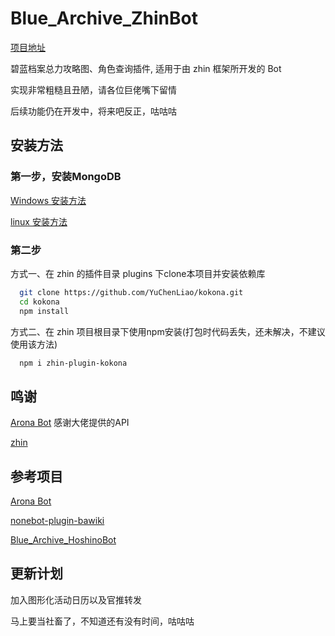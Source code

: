 # Blue_Archive_ZhinBot

[项目地址](https://github.com/YuChenLiao/kokona)

碧蓝档案总力攻略图、角色查询插件, 适用于由 zhin 框架所开发的 Bot

实现非常粗糙且丑陋，请各位巨佬嘴下留情

后续功能仍在开发中，将来吧反正，咕咕咕

## 安装方法

### 第一步，安装MongoDB

[Windows 安装方法](https://mongodb.net.cn/manual/tutorial/install-mongodb-on-windows/)

[linux 安装方法](https://mongodb.net.cn/manual/administration/install-on-linux/)

### 第二步

方式一、在 zhin 的插件目录 plugins 下clone本项目并安装依赖库

```bash
  git clone https://github.com/YuChenLiao/kokona.git
  cd kokona
  npm install
```

方式二、在 zhin 项目根目录下使用npm安装(打包时代码丢失，还未解决，不建议使用该方法)

```bash
  npm i zhin-plugin-kokona
```

## 鸣谢

[Arona Bot](https://doc.arona.diyigemt.com/api/) 感谢大佬提供的API

[zhin](https://github.com/zhinjs/zhin)

## 参考项目

[Arona Bot](https://doc.arona.diyigemt.com/api/)

[nonebot-plugin-bawiki](https://github.com/lgc-NB2Dev/nonebot-plugin-bawiki)

[Blue_Archive_HoshinoBot](https://github.com/Cosmos01/Blue_Archive_HoshinoBot)

## 更新计划

加入图形化活动日历以及官推转发

马上要当社畜了，不知道还有没有时间，咕咕咕
